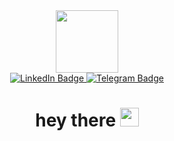 <div id="header" align="center">
	<img src="https://media.giphy.com/media/M9gbBd9nbDrOTu1Mqx/giphy.gif" width="100"/>
	<div id="badges">
		<a href="https://www.linkedin.com/in/xeniiasokolova/">
			<img src="https://img.shields.io/badge/LinkedIn-blue?style=for-the-badge&logo=linkedin&logoColor=white" alt="LinkedIn Badge"/>
		</a>
		<a href="https://t.me/xeniiasokolova">
			<img src="https://img.shields.io/badge/Telegram-blue?style=for-the-badge&logo=telegram&logoColor=white" alt="Telegram Badge"/>
		</a>
	</div>
	<img src="https://komarev.com/ghpvc/?username=xeniiasokolova&style=flat-square&color=blue" alt=""/>
	<h1>
		hey there
		<img src="https://media.giphy.com/media/hvRJCLFzcasrR4ia7z/giphy.gif" width="30px"/>
	</h1>
</div>
